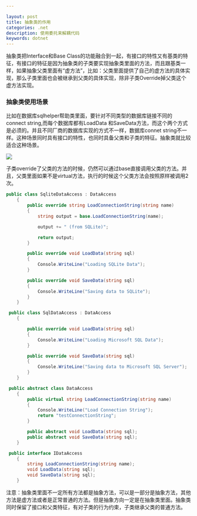 ```yaml
---

layout: post
title: 抽象类的作用
categories: .net
description: 使用委托来解耦代码
keywords: dotnet
---
```


抽象类把Interface和Base Class的功能融合到一起，有接口的特性又有基类的特征，有接口的特征是因为抽象类的子类要实现抽象类里面的方法，而且跟基类一样，如果抽象父类里面有“虚方法”，比如：父类里面提供了自己的虚方法的具体实现，那么子类里面也会被继承到父类的具体实现，除非子类Override掉父类这个虚方法实现。

### 抽象类使用场景

比如在数据库sqlhelper帮助类里面，要针对不同类型的数据库链接不同的connect string,而每个数据库都有LoadData 和SaveData方法，而这个两个方式是必须的。并且不同厂商的数据库实现的方式不一样，数据库connet string不一样。这种场景同时具有接口的特性，也同时具备父类和子类的特征。抽象类就比较适合这种场景。

<img src="https://cs-cn.top/images/posts/ClassDiagram347.png"/>

子类override了父类的方法的时候，仍然可以通过base直接调用父类的方法。并且，父类里面如果不是virtual方法，执行的时候这个父类方法会按照原样被调用2次。

````c#
public class SqliteDataAccess : DataAccess
    {
        public override string LoadConnectionString(string name)
        {
            string output = base.LoadConnectionString(name);

            output += " (from SQLite)";

            return output;
        }

        public override void LoadData(string sql)
        {
            Console.WriteLine("Loading SQLite Data");
        }

        public override void SaveData(string sql)
        {
            Console.WriteLine("Saving data to SQLite");
        }
    }
````

````c#
 public class SqlDataAccess : DataAccess
    {

        public override void LoadData(string sql)
        {
            Console.WriteLine("Loading Microsoft SQL Data");
        }

        public override void SaveData(string sql)
        {
            Console.WriteLine("Saving data to Microsoft SQL Server");
        }
    }
````

````c#
 public abstract class DataAccess
    {
        public virtual string LoadConnectionString(string name)
        {
            Console.WriteLine("Load Connection String");
            return "testConnectionString";
        }

        public abstract void LoadData(string sql);
        public abstract void SaveData(string sql);
    }
````

````c#
 public interface IDataAccess
    {
        string LoadConnectionString(string name);
        void LoadData(string sql);
        void SaveData(string sql);
    }
````



注意：抽象类里面不一定所有方法都是抽象方法，可以是一部分是抽象方法，其他方法是虚方法或者是正常普通的方法。但是抽象方向一定是在抽象类里面。抽象类同时保留了接口和父类特征，有对子类的行为约束，子类继承父类的普通方法。



